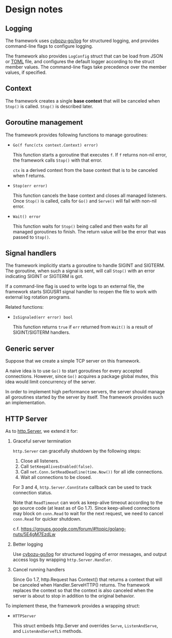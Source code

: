 Design notes
============

Logging
-------

The framework uses [cybozu-go/log][log] for structured logging, and
provides command-line flags to configure logging.

The framework also provides `LogConfig` struct that can be load from
JSON or [TOML][] file, and configures the default logger according to
the struct member values.  The command-line flags take precedence
over the member values, if specified.

Context
-------

The framework creates a single **base context** that will be canceled
when `Stop()` is called.  `Stop()` is described later.

Goroutine management
--------------------

The framework provides following functions to manage goroutines:

* `Go(f func(ctx context.Context) error)`

    This function starts a goroutine that executes `f`.  If `f` returns
    non-nil error, the framework calls `Stop()` with that error.

    `ctx` is a derived context from the base context that is to be
    canceled when f returns.

* `Stop(err error)`

    This function cancels the base context and closes all managed
    listeners.  Once `Stop()` is called, calls for `Go()` and
    `Serve()` will fail with non-nil error.

* `Wait() error`

    This function waits for `Stop()` being called and then waits for
    all managed goroutines to finish.  The return value will be the error
    that was passed to `Stop()`.

Signal handlers
---------------

The framework implicitly starts a goroutine to handle SIGINT and SIGTERM.
The goroutine, when such a signal is sent, will call `Stop()` with an
error indicating SIGINT or SIGTERM is got.

If a command-line flag is used to write logs to an external file, the
framework starts SIGUSR1 signal handler to reopen the file to work with
external log rotation programs.

Related functions:

* `IsSignaled(err error) bool`

    This function returns `true` if `err` returned from `Wait()` is
    a result of SIGINT/SIGTERM handlers.

Generic server
--------------

Suppose that we create a simple TCP server on this framework.

A naive idea is to use `Go()` to start goroutines for every accepted
connections.  However, since `Go()` acquires a package global mutex,
this idea would limit concurrency of the server.

In order to implement high performance servers, the server should
manage all goroutines started by the server by itself.  The framework
provides such an implementation.

HTTP Server
-----------

As to [http.Server](https://golang.org/pkg/net/http/#Server), we extend it for:

1. Graceful server termination

    `http.Server` can gracefully shutdown by the following steps:

    1. Close all listeners.
    2. Call `SetKeepAlivesEnabled(false)`.
    3. Call `net.Conn.SetReadDeadline(time.Now())` for all idle connections.
    4. Wait all connections to be closed.

    For 3 and 4, `http.Server.ConnState` callback can be used to track
    connection status.

    Note that `ReadTimeout` can work as keep-alive timeout according
    to the go source code (at least as of Go 1.7).  Since keep-alived
    connections may block on `conn.Read` to wait for the next request,
    we need to cancel `conn.Read` for quicker shutdown.

    c.f. https://groups.google.com/forum/#!topic/golang-nuts/5E4gM7EzdLw

2. Better logging

    Use [cybozu-go/log][log] for structured
    logging of error messages, and output access logs by wrapping
    `http.Server.Handler`.

3. Cancel running handlers

    Since Go 1.7, http.Request has Context() that returns a context
    that will be canceled when Handler.ServeHTTP() returns.  The framework
    replaces the context so that the context is also canceled when the
    server is about to stop in addition to the original behavior.

To implement these, the framework provides a wrapping struct:

* `HTTPServer`

    This struct embeds http.Server and overrides `Serve`, `ListenAndServe`,
    and `ListenAndServeTLS` methods.


[log]: https://github.com/cybozu-go/log/
[TOML]: https://github.com/toml-lang/toml
